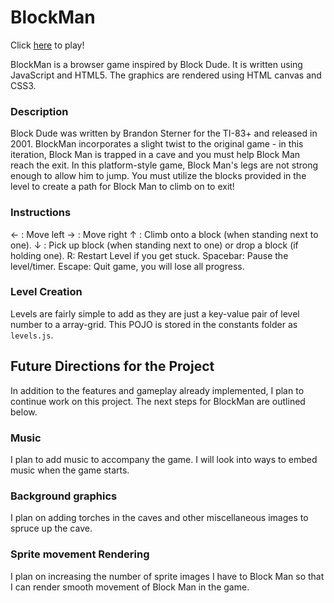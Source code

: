 # BlockMan

Click [here][gh-pages] to play!

[gh-pages]: http://peterlin.co/BlockMan/

BlockMan is a browser game inspired by Block Dude.  It is written using JavaScript and HTML5.  The graphics are rendered using HTML canvas and CSS3.

### Description

Block Dude was written by Brandon Sterner for the TI-83+ and released in 2001.  BlockMan incorporates a slight twist to the original game - in this iteration, Block Man is trapped in a cave and you must help Block Man reach the exit.  In this platform-style game, Block Man's legs are not strong enough to allow him to jump.  You must utilize the blocks provided in the level to create a path for Block Man to climb on to exit!

### Instructions
← : Move left
→ : Move right
↑ : Climb onto a block (when standing next to one).
↓ : Pick up block (when standing next to one) or drop a block (if holding one).
R: Restart Level if you get stuck.
Spacebar: Pause the level/timer.
Escape: Quit game, you will lose all progress.


### Level Creation

Levels are fairly simple to add as they are just a key-value pair of level number to a array-grid.  This POJO is stored in the constants folder as `levels.js`.  

## Future Directions for the Project

In addition to the features and gameplay already implemented, I plan to continue work on this project.  The next steps for BlockMan are outlined below.

### Music

I plan to add music to accompany the game.  I will look into ways to embed music when the game starts.

### Background graphics

I plan on adding torches in the caves and other miscellaneous images to spruce up the cave.

### Sprite movement Rendering

I plan on increasing the number of sprite images I have to Block Man so that I can render smooth movement of Block Man in the game.
